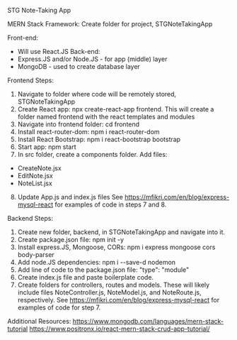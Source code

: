 STG Note-Taking App

MERN Stack Framework:
Create folder for project, STGNoteTakingApp

Front-end:
- Will use React.JS
Back-end:
- Express.JS and/or Node.JS - for app (middle) layer
- MongoDB - used to create database layer


Frontend Steps:
1. Navigate to folder where code will be remotely stored, STGNoteTakingApp
2. Create React app: npx create-react-app frontend. This will create a folder named frontend with the react templates and modules
3. Navigate into frontend folder: cd frontend
4. Install react-router-dom: npm i react-router-dom
5. Install React Bootstrap: npm i react-bootstrap bootstrap
6. Start app: npm start
7. In src folder, create a components folder. Add files:
  - CreateNote.jsx
  - EditNote.jsx
  - NoteList.jsx
8. Update App.js and index.js files
See https://mfikri.com/en/blog/express-mysql-react for examples of code in steps 7 and 8.

Backend Steps:
1. Create new folder, backend, in STGNoteTakingApp and navigate into it.
2. Create package.json file: npm init -y
3. Install express.JS, Mongoose, CORs: npm i express mongoose cors body-parser
4. Add node.JS dependencies: npm i --save-d nodemon
5. Add line of code to the package.json file: "type": "module"
6. Create index.js file and paste boilerplate code.
7. Create folders for controllers, routes and models. These will likely include files NoteController.js, NoteModel.js, and NoteRoute.js, respectively. 
See https://mfikri.com/en/blog/express-mysql-react for examples of code for step 7.


Additional Resources:
https://www.mongodb.com/languages/mern-stack-tutorial
https://www.positronx.io/react-mern-stack-crud-app-tutorial/